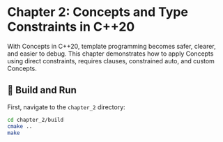 # Chapter 2: Concepts and Type Constraints in C++20

With Concepts in C++20, template programming becomes safer, clearer, and easier to debug. This chapter demonstrates how to apply Concepts using direct constraints, requires clauses, constrained auto, and custom Concepts.

## 🔧 Build and Run

First, navigate to the `chapter_2` directory:
```sh
cd chapter_2/build
cmake ..
make